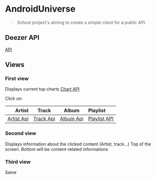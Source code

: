 # AndroidUniverse

> School project's aiming to create a simple client for a public API.

## Deezer API

[API](http://api.deezer.com)

## Views

### First view

Displays current top charts
[Chart API](http://api.deezer.com/chart)

Click on:

Artist | Track | Album | Playlist
------:|:------:|:------:|:------
[Artist Api][3] | [Track Api][4] | [Album Api][5] | [Playlist API][6]

### Second view

Displays information about the clicked content (Artist, track...)
Top of the screen.
Bottom will be content-related informations

### Third view

Same



[1]:http://api.deezer.com
[2]:http://api.deezer.com/chart
[3]:http://api.deezer.com/artist/{id}
[4]:http://api.deezer.com/track/{id}
[5]:http://api.deezer.com/album/{id}
[6]:http://api.deezer.com/playlist/{id}

